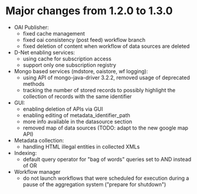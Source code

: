 # Major changes from 1.2.0 to 1.3.0

- OAI Publisher:
    - fixed cache management
    - fixed oai consistency (post feed) workflow branch
    - fixed deletion of content when workflow of data sources are deleted 
- D-Net enabling services:
	- using cache for subscription access
	- support only one subscription registry
- Mongo based services (mdstore, oaistore, wf logging):
	- using API of mongo-java-driver 3.2.2, removed usage of deprecated methods
	- tracking the number of stored records to possibly highlight the collection of records with the same identifier
- GUI:
	- enabling deletion of APIs via GUI
    - enabling editing of metadata_identifier_path
    - more info available in the datasource section
    - removed map of data sources (TODO: adapt to the new google map API)
- Metadata collection:
	-  handling HTML illegal entities in collected XMLs
- Indexing:
	- default query operator for "bag of words" queries set to AND instead of OR
- Workflow manager
	- do not launch workflows that were scheduled for execution during a pause of the aggregation system ("prepare for shutdown")